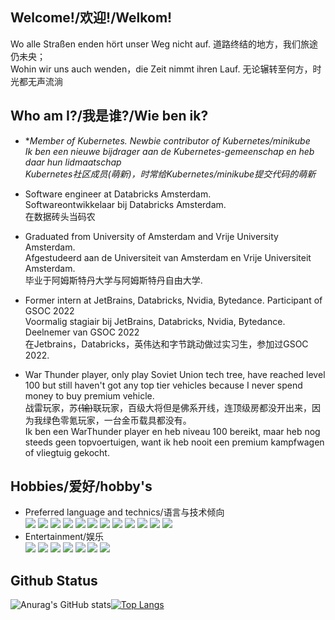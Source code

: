 ## Welcome!/欢迎!/Welkom!
Wo alle Straßen enden hört unser Weg nicht auf.        道路终结的地方，我们旅途仍未央；<br>
Wohin wir uns auch wenden，die Zeit nimmt ihren Lauf.  无论辗转至何方，时光都无声流淌<br>

## Who am I?/我是谁?/Wie ben ik?

- **Member of Kubernetes. Newbie contributor of Kubernetes/minikube  <br/>
  Ik ben een nieuwe bijdrager aan de Kubernetes-gemeenschap en heb daar hun lidmaatschap  <br/> 
  Kubernetes社区成员(萌新)，时常给Kubernetes/minikube提交代码的萌新*

- Software engineer at Databricks Amsterdam.<br>
  Softwareontwikkelaar bij Databricks Amsterdam.<br>
  在数据砖头当码农
  

- Graduated from University of Amsterdam and Vrije University Amsterdam. <br>
  Afgestudeerd aan de Universiteit van Amsterdam en Vrije Universiteit Amsterdam.<br>
  毕业于阿姆斯特丹大学与阿姆斯特丹自由大学.

- Former intern at JetBrains, Databricks, Nvidia, Bytedance. Participant of GSOC 2022<br>
  Voormalig stagiair bij JetBrains, Databricks, Nvidia, Bytedance. Deelnemer van GSOC 2022<br>
  在Jetbrains，Databricks，英伟达和字节跳动做过实习生，参加过GSOC 2022.

- War Thunder player, only play Soviet Union tech tree, have reached level 100 but still haven't got any top tier vehicles because I never spend money to buy premium vehicle.<br>
战雷玩家，苏<del>(输)</del>联玩家，百级大将但是佛系开线，连顶级房都没开出来，因为我绿色零氪玩家，一台金币载具都没有。<br>
Ik ben een WarThunder player en heb niveau 100 bereikt, maar heb nog steeds geen topvoertuigen, want ik heb nooit een premium kampfwagen of vliegtuig gekocht.
  
## Hobbies/爱好/hobby's


- Preferred language and technics/语言与技术倾向<br>
![](https://img.shields.io/badge/-Bazel-green)
![](https://img.shields.io/badge/-IDE%20Plugin-green)
![](https://img.shields.io/badge/-Golang-blue)
![](https://img.shields.io/badge/-scala-red)
![](https://img.shields.io/badge/-Java-blue)
![](https://img.shields.io/badge/-Kotlin-blue) 
![](https://img.shields.io/badge/-C++-brightgreen)
![](https://img.shields.io/badge/-python-blue)
![](https://img.shields.io/badge/-kotlin-blue) 
![](https://img.shields.io/badge/-Kubernetes-blue)
![](https://img.shields.io/badge/-CloudNative-blue)
![](https://img.shields.io/badge/-WEB-blue)
- Entertainment/娱乐<br>
![](https://img.shields.io/badge/-War%20Thunder-lightgray)
![](https://img.shields.io/badge/-Europa%20Universalis%20IV-yellowgreen)
![](https://img.shields.io/badge/-Heart%20of%20Iron%20IV-red)
![](https://img.shields.io/badge/-Stellaris-lightgreen)
![](https://img.shields.io/badge/-StarWar-blue)
![](https://img.shields.io/badge/-CSGO-yellow)
![](https://img.shields.io/badge/-World%20of%20Tanks-lightgray)


## Github Status

![Anurag's GitHub stats](https://github-readme-stats.vercel.app/api?username=ComradeProgrammer&show_icons=true&theme=highcontrast&hide_rank=true&include_all_commits=true)[![Top Langs](https://github-readme-stats.vercel.app/api/top-langs/?username=ComradeProgrammer&theme=dark&layout=compact&langs_count=10)](https://github.com/anuraghazra/github-readme-stats)
